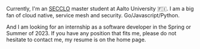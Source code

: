 

Currently, I'm an [SECCLO](https://www.secclo.eu/) master student at Aalto University 🇫🇮. I am a big fan of cloud native, service mesh and security. Go/Javascript/Python. 

And I am looking for an internship as a software developer in the Spring or Summer of 2023. If you have any position that fits me, please do not hesitate to contact me, my resume is on the home page.
